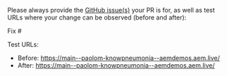 Please always provide the [GitHub issue(s)](../issues) your PR is for, as well as test URLs where your change can be observed (before and after):

Fix #<gh-issue-id>

Test URLs:
- Before: https://main--paolom-knowpneumonia--aemdemos.aem.live/
- After: https://main--paolom-knowpneumonia--aemdemos.aem.live/
